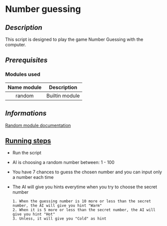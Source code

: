 # Number guessing
## <i>Description</i>

This script is designed to play the game Number Guessing with the computer.

## <i>Prerequisites</i>
### Modules used 
| Name module    | Description                      |
|----------------|----------------------------------|
| <center>random | <center>Builtin module           |

## <i>Informations</i>

[Random module documentation](https://docs.python.org/3/library/random.html)

## <u>Running steps</u>

- Run the script
- AI is choosing a random number between: 1 - 100
- You have 7 chances to guess the chosen number and you can input only a number each time
- The AI will give you hints everytime when you try to choose the secret number

      1. When the guessing number is 10 more or less than the secret number, the AI will give you hint "Warm"
      2. When it is 5 more or less than the secret number, the AI will give you hint "Hot"
      3. Unless, it will give you "Cold" as hint
